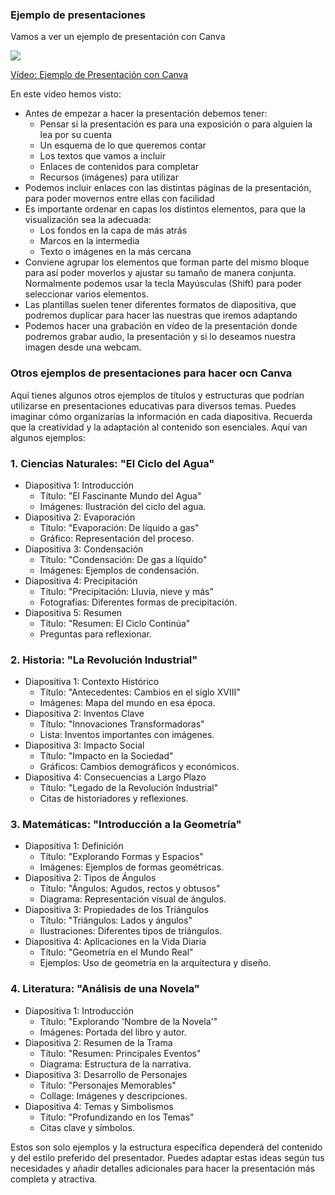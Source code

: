 ### Ejemplo de presentaciones 

Vamos a ver un ejemplo de presentación con Canva

[![](https://raw.githubusercontent.com/javacasm/Iniciacion-Herramientas-Digitales-Aula/main/images/portada-2.3.1.Ejemplo-presentacion.png)](https://drive.google.com/file/d/1KHb-jLx4PzUwSJdrreqgK_QHv8DL-1Oa/view?usp=sharing)

[Vídeo: Ejemplo de Presentación con Canva](https://drive.google.com/file/d/1KHb-jLx4PzUwSJdrreqgK_QHv8DL-1Oa/view?usp=sharing)

En este vídeo hemos visto:

* Antes de empezar a hacer la presentación debemos tener:
   - Pensar si la presentación es para una exposición o para alguien la lea por su cuenta
   - Un esquema de lo que queremos contar
   - Los textos que vamos a incluir
   - Enlaces de contenidos para completar
   - Recursos (imágenes) para utilizar
* Podemos incluir enlaces con las distintas páginas de la presentación, para poder movernos entre ellas con facilidad
* Es importante ordenar en capas los distintos elementos, para que la visualización sea la adecuada: 
   - Los fondos en la capa de más atrás
   - Marcos en la intermedia
   - Texto o imágenes en la más cercana
* Conviene agrupar los elementos que forman parte del mismo bloque para así poder moverlos y ajustar su tamaño de manera conjunta. Normalmente podemos usar la tecla Mayúsculas (Shift) para poder seleccionar varios elementos.
* Las plantillas suelen tener diferentes formatos de diapositiva, que podremos duplicar para hacer las nuestras que iremos adaptando
* Podemos hacer una grabación en vídeo de la presentación donde podremos grabar audio, la presentación y si lo deseamos nuestra imagen desde una webcam.

### Otros ejemplos de presentaciones para hacer ocn Canva

Aquí tienes algunos otros ejemplos de títulos y estructuras que podrían utilizarse en presentaciones educativas para diversos temas. Puedes imaginar cómo organizarías la información en cada diapositiva. Recuerda que la creatividad y la adaptación al contenido son esenciales. Aquí van algunos ejemplos:

### 1. **Ciencias Naturales: "El Ciclo del Agua"**
   - Diapositiva 1: Introducción
     - Título: "El Fascinante Mundo del Agua"
     - Imágenes: Ilustración del ciclo del agua.
   - Diapositiva 2: Evaporación
     - Título: "Evaporación: De líquido a gas"
     - Gráfico: Representación del proceso.
   - Diapositiva 3: Condensación
     - Título: "Condensación: De gas a líquido"
     - Imágenes: Ejemplos de condensación.
   - Diapositiva 4: Precipitación
     - Título: "Precipitación: Lluvia, nieve y más"
     - Fotografías: Diferentes formas de precipitación.
   - Diapositiva 5: Resumen
     - Título: "Resumen: El Ciclo Continúa"
     - Preguntas para reflexionar.

### 2. **Historia: "La Revolución Industrial"**
   - Diapositiva 1: Contexto Histórico
     - Título: "Antecedentes: Cambios en el siglo XVIII"
     - Imágenes: Mapa del mundo en esa época.
   - Diapositiva 2: Inventos Clave
     - Título: "Innovaciones Transformadoras"
     - Lista: Inventos importantes con imágenes.
   - Diapositiva 3: Impacto Social
     - Título: "Impacto en la Sociedad"
     - Gráficos: Cambios demográficos y económicos.
   - Diapositiva 4: Consecuencias a Largo Plazo
     - Título: "Legado de la Revolución Industrial"
     - Citas de historiadores y reflexiones.

### 3. **Matemáticas: "Introducción a la Geometría"**
   - Diapositiva 1: Definición
     - Título: "Explorando Formas y Espacios"
     - Imágenes: Ejemplos de formas geométricas.
   - Diapositiva 2: Tipos de Ángulos
     - Título: "Ángulos: Agudos, rectos y obtusos"
     - Diagrama: Representación visual de ángulos.
   - Diapositiva 3: Propiedades de los Triángulos
     - Título: "Triángulos: Lados y ángulos"
     - Ilustraciones: Diferentes tipos de triángulos.
   - Diapositiva 4: Aplicaciones en la Vida Diaria
     - Título: "Geometría en el Mundo Real"
     - Ejemplos: Uso de geometría en la arquitectura y diseño.

### 4. **Literatura: "Análisis de una Novela"**
   - Diapositiva 1: Introducción
     - Título: "Explorando 'Nombre de la Novela'"
     - Imágenes: Portada del libro y autor.
   - Diapositiva 2: Resumen de la Trama
     - Título: "Resumen: Principales Eventos"
     - Diagrama: Estructura de la narrativa.
   - Diapositiva 3: Desarrollo de Personajes
     - Título: "Personajes Memorables"
     - Collage: Imágenes y descripciones.
   - Diapositiva 4: Temas y Simbolismos
     - Título: "Profundizando en los Temas"
     - Citas clave y símbolos.

Estos son solo ejemplos y la estructura específica dependerá del contenido y del estilo preferido del presentador. Puedes adaptar estas ideas según tus necesidades y añadir detalles adicionales para hacer la presentación más completa y atractiva.
